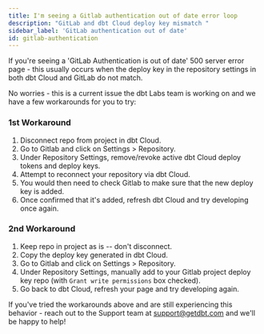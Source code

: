 ```yaml
---
title: I'm seeing a Gitlab authentication out of date error loop
description: "GitLab and dbt Cloud deploy key mismatch "
sidebar_label: 'GitLab authentication out of date'
id: gitlab-authentication
---
```


If you're seeing a 'GitLab Authentication is out of date' 500 server error page - this usually occurs when the deploy key in the repository settings in both dbt Cloud and GitLab do not match.

No worries - this is a current issue the dbt Labs team is working on and we have a few workarounds for you to try:

### 1st Workaround

1. Disconnect repo from project in dbt Cloud.
2. Go to Gitlab and click on Settings > Repository.
3. Under Repository Settings, remove/revoke active dbt Cloud deploy tokens and deploy keys.
4. Attempt to reconnect your repository via dbt Cloud.
5. You would then need to check Gitlab to make sure that the new deploy key is added.
6. Once confirmed that it's added, refresh dbt Cloud and try developing once again.

### 2nd Workaround

1. Keep repo in project as is -- don't disconnect.
2. Copy the deploy key generated in dbt Cloud.
3. Go to Gitlab and click on Settings > Repository.
4. Under Repository Settings, manually add to your Gitlab project deploy key repo (with `Grant write permissions` box checked).
5. Go back to dbt Cloud, refresh your page and try developing again.

If you've tried the workarounds above and are still experiencing this behavior - reach out to the Support team at support@getdbt.com and we'll be happy to help!
